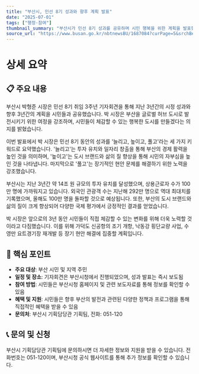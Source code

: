 ```yaml
---
title: "부산시, 민선 8기 성과와 향후 계획 발표"
date: "2025-07-01"
tags: ["행정·참여"]
thumbnail_summary: "부산시가 민선 8기 성과를 공유하며 시민 행복을 위한 계획을 발표했습니다."
source_url: "https://www.busan.go.kr/nbtnewsBU/1687084?curPage=5&srchBeginDt=&srchEndDt=&srchKey=&srchText="
---
```


# 상세 요약

## 📋 주요 내용
부산시 박형준 시장은 민선 8기 취임 3주년 기자회견을 통해 지난 3년간의 시정 성과와 향후 3년간의 계획을 시민들과 공유했습니다. 박 시장은 부산을 글로벌 허브 도시로 발전시키기 위한 여정을 강조하며, 시민들이 체감할 수 있는 행복한 도시를 만들겠다는 의지를 밝혔습니다.

이번 발표에서 박 시장은 민선 8기 동안의 성과를 '늘리고, 높이고, 풀고'라는 세 가지 키워드로 요약했습니다. '늘리고'는 투자 유치와 일자리 창출을 통해 부산의 경제 활력을 높인 것을 의미하며, '높이고'는 도시 브랜드와 삶의 질 향상을 통해 시민의 자부심을 높인 것을 나타냅니다. 마지막으로 '풀고'는 장기적인 현안 문제를 해결하기 위한 노력을 강조했습니다.

부산시는 지난 3년간 약 14조 원 규모의 투자 유치를 달성했으며, 상용근로자 수가 100만 명에 가까워지고 있습니다. 외국인 관광객 수는 지난해 292만 명으로 역대 최대치를 기록했으며, 올해도 100만 명을 돌파할 것으로 예상됩니다. 또한, 부산의 도시 브랜드와 삶의 질이 크게 향상되어 다양한 국제 평가에서 긍정적인 결과를 얻었습니다.

박 시장은 앞으로의 3년 동안 시민들이 직접 체감할 수 있는 변화를 위해 더욱 노력할 것이라고 다짐했습니다. 이를 위해 가덕도 신공항의 조기 개항, 낙동강 횡단교량 사업, 수영만 요트경기장 재개발 등 장기 현안 해결에 집중할 계획입니다.

## 🎯 핵심 포인트
- **주요 대상**: 부산 시민 및 지역 주민
- **일정 및 장소**: 기자회견은 부산시청에서 진행되었으며, 성과 발표는 즉시 보도됨
- **참여 방법**: 시민들은 부산시청 홈페이지 및 관련 보도자료를 통해 정보를 확인할 수 있음
- **혜택 및 지원**: 시민들은 향후 부산의 발전과 관련된 다양한 정책과 프로그램을 통해 직접적인 혜택을 받을 수 있음
- **문의처**: 부산시 기획담당관 기획팀, 전화: 051-120

## 📞 문의 및 신청
부산시 기획담당관 기획팀에 문의하시면 더 자세한 정보와 지원을 받을 수 있습니다. 전화번호는 051-120이며, 부산시청 공식 웹사이트를 통해 추가 정보를 확인할 수 있습니다.